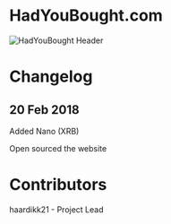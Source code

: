 # HadYouBought.com

![HadYouBought Header](https://i.imgur.com/aZBNeQq.png)

# Changelog
## 20 Feb 2018
Added Nano (XRB)

Open sourced the website

# Contributors
haardikk21 - Project Lead
